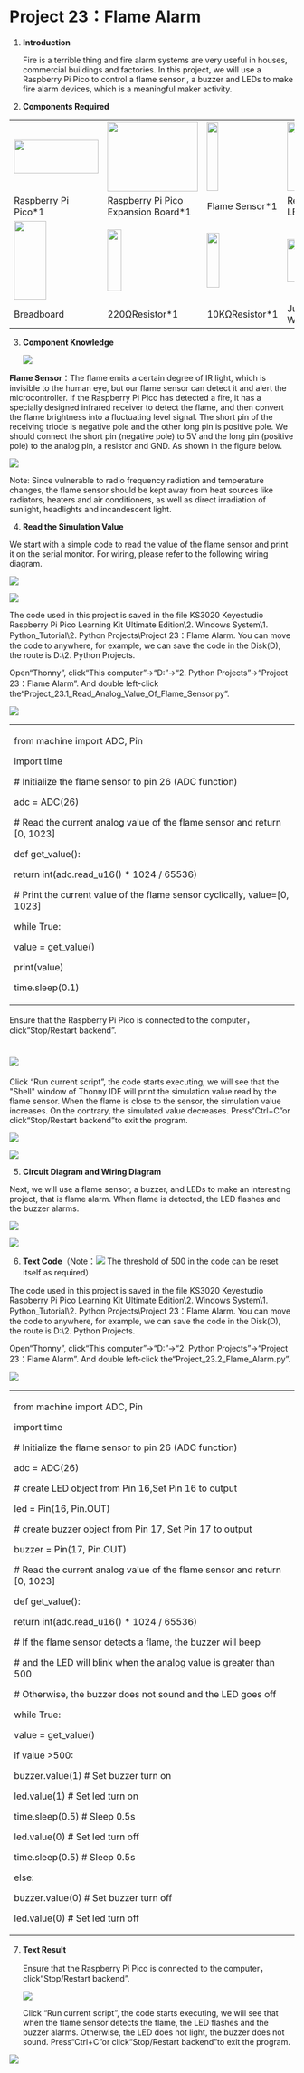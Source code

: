 # Project 23：Flame Alarm

1.  **Introduction**
    
    Fire is a terrible thing and fire alarm systems are very useful in
    houses, commercial buildings and factories. In this project, we will
    use a Raspberry Pi Pico to control a flame sensor , a buzzer and
    LEDs to make fire alarm devices, which is a meaningful maker
    activity.

2.  **Components Required**

<table>
<tbody>
<tr class="odd">
<td><p><img src="https://raw.githubusercontent.com/keyestudio/KS3020-KS3020F-Keyestudio-Raspberry-Pi-Pico-Ultimate-Starter-Kit-Python/master/media/f70a6a892505b1816d151452b9b995a7.jpeg" style="width:1.55417in;height:0.61875in" /></p></td>
<td><img src="https://raw.githubusercontent.com/keyestudio/KS3020-KS3020F-Keyestudio-Raspberry-Pi-Pico-Ultimate-Starter-Kit-Python/master/media/bbed91c0b45fcafc7e7163bfeabf68f9.png" style="width:1.66944in;height:1.28472in" /></td>
<td><img src="https://raw.githubusercontent.com/keyestudio/KS3020-KS3020F-Keyestudio-Raspberry-Pi-Pico-Ultimate-Starter-Kit-Python/master/media/a50ec3e38adf10643eafac8cb62bec8a.png" style="width:0.20278in;height:1.25764in" /></td>
<td><img src="https://raw.githubusercontent.com/keyestudio/KS3020-KS3020F-Keyestudio-Raspberry-Pi-Pico-Ultimate-Starter-Kit-Python/master/media/ef77f5a64c382157fc2dea21ec373fef.png" style="width:0.29514in;height:1.25903in" /></td>
<td><img src="https://raw.githubusercontent.com/keyestudio/KS3020-KS3020F-Keyestudio-Raspberry-Pi-Pico-Ultimate-Starter-Kit-Python/master/media/4b4f653a76a82a3b413855493cc58fba.png" style="width:0.86111in;height:0.70069in" /></td>
</tr>
<tr class="even">
<td>Raspberry Pi Pico*1</td>
<td>Raspberry Pi Pico Expansion Board*1</td>
<td>Flame Sensor*1</td>
<td>Red LED*1</td>
<td>Active Buzzer*1</td>
</tr>
<tr class="odd">
<td><img src="https://raw.githubusercontent.com/keyestudio/KS3020-KS3020F-Keyestudio-Raspberry-Pi-Pico-Ultimate-Starter-Kit-Python/master/media/e380dd26e4825be9a768973802a55fe6.png" style="width:0.59028in;height:1.44583in" /></td>
<td><img src="https://raw.githubusercontent.com/keyestudio/KS3020-KS3020F-Keyestudio-Raspberry-Pi-Pico-Ultimate-Starter-Kit-Python/master/media/845d05a6108b1662b828610ba9dcb788.png" style="width:0.25833in;height:1.13681in" /></td>
<td><img src="https://raw.githubusercontent.com/keyestudio/KS3020-KS3020F-Keyestudio-Raspberry-Pi-Pico-Ultimate-Starter-Kit-Python/master/media/b395b1cd2678f87b3a34dec15659efbc.png" style="width:0.22431in;height:1.00556in" /></td>
<td><img src="https://raw.githubusercontent.com/keyestudio/KS3020-KS3020F-Keyestudio-Raspberry-Pi-Pico-Ultimate-Starter-Kit-Python/master/media/e9a8d050105397bb183512fb4ffdd2f6.png" style="width:0.77222in;height:0.77986in" /></td>
<td><img src="https://raw.githubusercontent.com/keyestudio/KS3020-KS3020F-Keyestudio-Raspberry-Pi-Pico-Ultimate-Starter-Kit-Python/master/media/7dcbd02995be3c142b2f97df7f7c03ce.png" style="width:1.05903in;height:0.56667in" /></td>
</tr>
<tr class="even">
<td>Breadboard</td>
<td>220ΩResistor*1</td>
<td>10KΩResistor*1</td>
<td>Jumper Wires</td>
<td>USBCable*1</td>
</tr>
</tbody>
</table>

3.  **Component Knowledge**
    
    ![](/media/a50ec3e38adf10643eafac8cb62bec8a.png)

**Flame Sensor**：The flame emits a certain degree of IR light, which is
invisible to the human eye, but our flame sensor can detect it and alert
the microcontroller. If the Raspberry Pi Pico has detected a fire, it
has a specially designed infrared receiver to detect the flame, and then
convert the flame brightness into a fluctuating level signal. The short
pin of the receiving triode is negative pole and the other long pin is
positive pole. We should connect the short pin (negative pole) to 5V and
the long pin (positive pole) to the analog pin, a resistor and GND. As
shown in the figure below.

![](/media/87bd204db523c602c80745266c1ee452.png)

Note: Since vulnerable to radio frequency radiation and temperature
changes, the flame sensor should be kept away from heat sources like
radiators, heaters and air conditioners, as well as direct irradiation
of sunlight, headlights and incandescent light.

4.  **Read the Simulation Value**

We start with a simple code to read the value of the flame sensor and
print it on the serial monitor. For wiring, please refer to the
following wiring diagram.

![](/media/85531078db041bba05599b3a1118a7bc.png)

![](/media/1e3c424f7cc7ac797ab0b8ae4a00f4f1.png)

The code used in this project is saved in the file KS3020 Keyestudio
Raspberry Pi Pico Learning Kit Ultimate Edition\\2. Windows System\\1.
Python\_Tutorial\\2. Python Projects\\Project 23：Flame Alarm. You can
move the code to anywhere, for example, we can save the code in the
Disk(D), the route is D:\\2. Python Projects.

Open“Thonny”, click“This computer”→“D:”→“2. Python Projects”→“Project
23：Flame Alarm”. And double left-click
the“Project\_23.1\_Read\_Analog\_Value\_Of\_Flame\_Sensor.py”.

![](/media/1022a0e91bbb58b2ef61716f04ac94c5.png)

<table>
<tbody>
<tr class="odd">
<td><p>from machine import ADC, Pin</p>
<p>import time</p>
<p># Initialize the flame sensor to pin 26 (ADC function)</p>
<p>adc = ADC(26)</p>
<p># Read the current analog value of the flame sensor and return [0, 1023]</p>
<p>def get_value():</p>
<p>return int(adc.read_u16() * 1024 / 65536)</p>
<p># Print the current value of the flame sensor cyclically, value=[0, 1023]</p>
<p>while True:</p>
<p>value = get_value()</p>
<p>print(value)</p>
<p>time.sleep(0.1)</p></td>
</tr>
</tbody>
</table>

Ensure that the Raspberry Pi Pico is connected to the
computer，click“Stop/Restart backend”.

# ![](/media/a40d1d4a894ceac4d3aee3e20dae54a4.png)

Click “Run current script”, the code starts executing, we will see that
the "Shell" window of Thonny IDE will print the simulation value read by
the flame sensor. When the flame is close to the sensor, the simulation
value increases. On the contrary, the simulated value decreases.
Press“Ctrl+C”or click“Stop/Restart backend”to exit the program.

![](/media/c3b2a4122662e655eb45e32937732991.png)

![](/media/7c04b9dd8c4a10e7b9788ecd95eeeeaa.png)

5.  **Circuit Diagram and Wiring Diagram**

Next, we will use a flame sensor, a buzzer, and LEDs to make an
interesting project, that is flame alarm. When flame is detected, the
LED flashes and the buzzer alarms.

![](/media/c2b7feb8039e618ba070a9714ef06554.png)

![](/media/0cd1ee17a6f8de81464817090c5832eb.png)

6.  **Text Code**（Note：![](/media/40a3ea572836945268b22dfc0cce29c3.png) The threshold of 500 in
    the code can be reset itself as required）

The code used in this project is saved in the file KS3020 Keyestudio
Raspberry Pi Pico Learning Kit Ultimate Edition\\2. Windows System\\1.
Python\_Tutorial\\2. Python Projects\\Project 23：Flame Alarm. You can
move the code to anywhere, for example, we can save the code in the
Disk(D), the route is D:\\2. Python Projects.

Open“Thonny”, click“This computer”→“D:”→“2. Python Projects”→“Project
23：Flame Alarm”. And double left-click
the“Project\_23.2\_Flame\_Alarm.py”.

![](/media/e2d832ba9e809f04f0990d9df446acf6.png)

<table>
<tbody>
<tr class="odd">
<td><p>from machine import ADC, Pin</p>
<p>import time</p>
<p># Initialize the flame sensor to pin 26 (ADC function)</p>
<p>adc = ADC(26)</p>
<p># create LED object from Pin 16,Set Pin 16 to output</p>
<p>led = Pin(16, Pin.OUT)</p>
<p># create buzzer object from Pin 17, Set Pin 17 to output</p>
<p>buzzer = Pin(17, Pin.OUT)</p>
<p># Read the current analog value of the flame sensor and return [0, 1023]</p>
<p>def get_value():</p>
<p>return int(adc.read_u16() * 1024 / 65536)</p>
<p># If the flame sensor detects a flame, the buzzer will beep</p>
<p># and the LED will blink when the analog value is greater than 500</p>
<p># Otherwise, the buzzer does not sound and the LED goes off</p>
<p>while True:</p>
<p>value = get_value()</p>
<p>if value &gt;500:</p>
<p>buzzer.value(1) # Set buzzer turn on</p>
<p>led.value(1) # Set led turn on</p>
<p>time.sleep(0.5) # Sleep 0.5s</p>
<p>led.value(0) # Set led turn off</p>
<p>time.sleep(0.5) # Sleep 0.5s</p>
<p>else:</p>
<p>buzzer.value(0) # Set buzzer turn off</p>
<p>led.value(0) # Set led turn off</p></td>
</tr>
</tbody>
</table>

7.  **Text Result**
    
    Ensure that the Raspberry Pi Pico is connected to the
    computer，click“Stop/Restart backend”.
    
    ![](/media/5197b36be26f10de1b40e5c814974ab3.png)
    
    Click “Run current script”, the code starts executing, we will see
    that when the flame sensor detects the flame, the LED flashes and
    the buzzer alarms. Otherwise, the LED does not light, the buzzer
    does not sound. Press“Ctrl+C”or click“Stop/Restart backend”to exit
    the program.

![](/media/536af226e9ed390ca3cc102b0f02f9cb.png)
